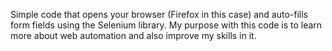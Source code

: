 Simple code that opens your browser (Firefox in this case) and auto-fills form fields using the Selenium library. My purpose with this code is to learn more about web automation and also improve my skills in it.
